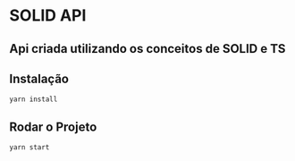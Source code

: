 # SOLID API

## Api criada utilizando os conceitos de SOLID e TS

## Instalação
```yarn install```

## Rodar o Projeto
``` yarn start ```
